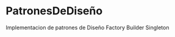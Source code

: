 PatronesDeDiseño
================

Implementacion de patrones de Diseño
 Factory
 Builder
 Singleton
